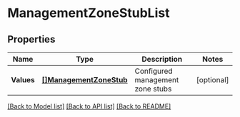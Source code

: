 # ManagementZoneStubList

## Properties
Name | Type | Description | Notes
------------ | ------------- | ------------- | -------------
**Values** | [**[]ManagementZoneStub**](ManagementZoneStub.md) | Configured management zone stubs | [optional] 

[[Back to Model list]](../README.md#documentation-for-models) [[Back to API list]](../README.md#documentation-for-api-endpoints) [[Back to README]](../README.md)


